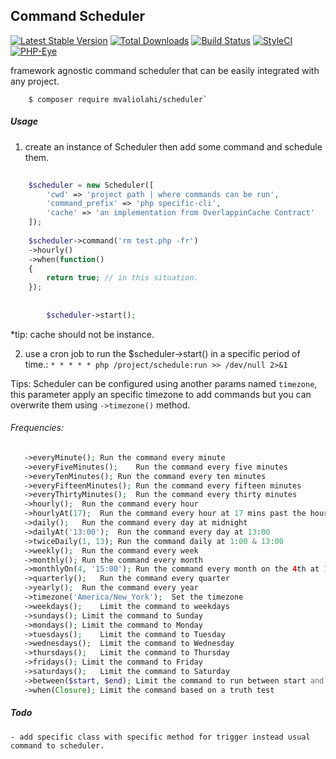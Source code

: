 ## Command Scheduler

[![Latest Stable Version](https://poser.pugx.org/mvaliolahi/scheduler/v/stable)](https://packagist.org/packages/mvaliolahi/scheduler)
[![Total Downloads](https://poser.pugx.org/mvaliolahi/scheduler/downloads)](https://packagist.org/packages/mvaliolahi/scheduler)
[![Build Status](https://travis-ci.org/mvaliolahi/scheduler.svg?branch=master)](https://travis-ci.org/mvaliolahi/scheduler)
[![StyleCI](https://github.styleci.io/repos/113749373/shield?style=flat)](https://github.styleci.io/repos/113749373)
[![PHP-Eye](https://php-eye.com/badge/mvaliolahi/scheduler/tested.svg?style=flat)](https://php-eye.com/package/mvaliolahi/scheduler)
<!-- [![PHPStan](https://img.shields.io/badge/PHPStan-enabled-brightgreen.svg?style=flat)](https://github.com/phpstan/phpstan) -->
<!-- [![codecov](https://codecov.io/gh/mvaliolahi/scheduler/branch/master/graph/badge.svg)](https://codecov.io/gh/mvaliolahi/scheduler) -->


framework agnostic command scheduler that can be easily integrated with any project. 

```shell
    $ composer require mvaliolahi/scheduler`
```
##### Usage
1. create an instance of Scheduler then add some command and schedule them.

```php
    
    $scheduler = new Scheduler([
        'cwd' => 'project path | where commands can be run',
        'command_prefix' => 'php specific-cli',
        'cache' => 'an implementation from OverlappinCache Contract'
    ]);
        
    $scheduler->command('rm test.php -fr')
    ->hourly()
    ->when(function()
    {
        return true; // in this situation.
    });
        
        
        $scheduler->start();
```        
*tip: cache should not be instance.

2. use a cron job to run the $scheduler->start() in a specific period of time.: `* * * * * php /project/schedule:run >> /dev/null 2>&1`
    
Tips: Scheduler can be configured using another params named `timezone`, this parameter apply an specific timezone to add commands but you can overwrite them using `->timezone()` method.   

###### Frequencies: 
```php
   ->everyMinute();	Run the command every minute
   ->everyFiveMinutes();	Run the command every five minutes
   ->everyTenMinutes();	Run the command every ten minutes
   ->everyFifteenMinutes();	Run the command every fifteen minutes
   ->everyThirtyMinutes();	Run the command every thirty minutes
   ->hourly();	Run the command every hour
   ->hourlyAt(17);	Run the command every hour at 17 mins past the hour
   ->daily();	Run the command every day at midnight
   ->dailyAt('13:00');	Run the command every day at 13:00
   ->twiceDaily(1, 13);	Run the command daily at 1:00 & 13:00
   ->weekly();	Run the command every week
   ->monthly();	Run the command every month
   ->monthlyOn(4, '15:00');	Run the command every month on the 4th at 15:00
   ->quarterly();	Run the command every quarter
   ->yearly();	Run the command every year
   ->timezone('America/New_York');	Set the timezone
   ->weekdays();	Limit the command to weekdays
   ->sundays();	Limit the command to Sunday
   ->mondays();	Limit the command to Monday
   ->tuesdays();	Limit the command to Tuesday
   ->wednesdays();	Limit the command to Wednesday
   ->thursdays();	Limit the command to Thursday
   ->fridays();	Limit the command to Friday
   ->saturdays();	Limit the command to Saturday
   ->between($start, $end);	Limit the command to run between start and end times
   ->when(Closure);	Limit the command based on a truth test
```
           
##### Todo

    - add specific class with specific method for trigger instead usual command to scheduler.
